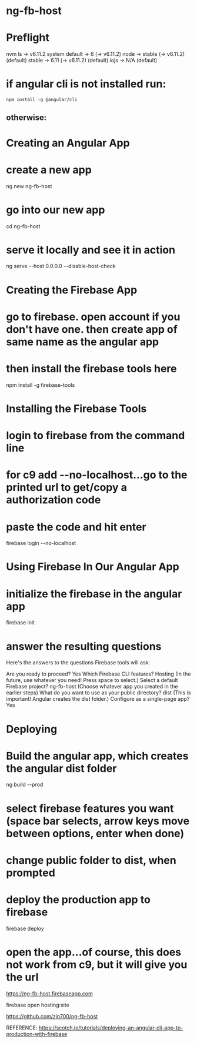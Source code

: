 
# ng-fb-host

# Preflight


nvm ls
->      v6.11.2
         system
default -> 6 (-> v6.11.2)
node -> stable (-> v6.11.2) (default)
stable -> 6.11 (-> v6.11.2) (default)
iojs -> N/A (default)

# if angular cli is not installed run:
    npm install -g @angular/cli
## otherwise:


# Creating an Angular App

# create a new app
ng new ng-fb-host

# go into our new app
cd ng-fb-host

# serve it locally and see it in action
ng serve --host 0.0.0.0 --disable-host-check


# Creating the Firebase App

# go to firebase. open account if you don't have one. then create app of same name as the angular app
# then install the firebase tools here
npm install -g firebase-tools


# Installing the Firebase Tools

# login to firebase from the command line
# for c9 add --no-localhost...go to the printed url to get/copy a authorization code
# paste the code and hit enter 
firebase login --no-localhost


# Using Firebase In Our Angular App

# initialize the firebase in the angular app
firebase init

# answer the resulting questions
Here's the answers to the questions Firebase tools will ask:

Are you ready to proceed? Yes
Which Firebase CLI features? Hosting (In the future, use whatever you need! Press space to select.)
Select a default Firebase project? ng-fb-host (Choose whatever app you created in the earlier steps)
What do you want to use as your public directory? dist (This is important! Angular creates the dist folder.)
Configure as a single-page app? Yes


# Deploying

# Build the angular app, which creates the angular dist folder
ng build --prod

# select firebase features you want (space bar selects, arrow keys move between options, enter when done)
# change public folder to dist, when prompted


# deploy the production app to firebase
firebase deploy

# open the app...of course, this does not work from c9, but it will give you the url
https://ng-fb-host.firebaseapp.com

firebase open hosting:site

https://github.com/zjn700/ng-fb-host


REFERENCE:
https://scotch.io/tutorials/deploying-an-angular-cli-app-to-production-with-firebase
